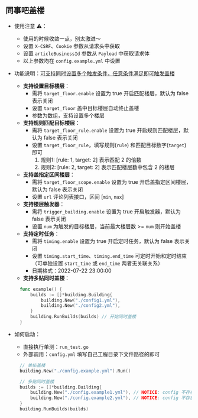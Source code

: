 ## 同事吧盖楼

- 使用注意 ⚠️：
  - 使用的时候收敛一点，别太激进～
  - 设置 `X-CSRF`、`Cookie` 参数从请求头中获取
  - 设置 `articleBusinessId` 参数从 `Payload` 中获取请求体
  - 以上参数均在 `config.example.yml` 中设置


- 功能说明：<u>可支持同时设置多个触发条件，任意条件满足即可触发盖楼</u>
  - **支持设置目标楼层**：
    - 需将 `target_floor.enable` 设置为 true 开启匹配楼层，默认为 false 表示关闭
    - 设置 `target_floor` 盖中目标楼层自动终止盖楼
    - 参数为数组，支持设置多个楼层
  - **支持规则匹配目标楼层**：
    - 需将 `target_floor_rule.enable` 设置为 true 开启规则匹配楼层，默认为 false 表示关闭
    - 设置 `target_floor_rule`，填写规则(`rule`) 和匹配目标数字(`target`) 即可
      1. 规则1: [rule: 1, target: 2] 表示匹配 2 的倍数
      2. 规则2: [rule: 2, target: 2] 表示匹配楼层数中包含 2 的楼层
  - **支持盖指定区间楼层**：
    - 需将 `target_floor_scope.enable` 设置为 true 开启盖指定区间楼层，默认为 false 表示关闭
    - 设置 `url` 评论列表接口，区间 [`min`, `max`]
  - **支持楼层触发器**：
    - 需将 `trigger_building.enable` 设置为 true 开启触发器，默认为 false 表示关闭
    - 设置 `num` 为触发的目标楼层，当前最大楼层数 >= `num` 则开始盖楼
  - **支持定时任务**：
    - 需将 `timing.enable` 设置为 true 开启定时任务，默认为 false 表示关闭
    - 设置 `timing.start_time`、`timing.end_time` 可定时开始和定时结束（可单独设置 `start_time` 或 `end_time` 两者无关联关系）
    - 日期格式：2022-07-22 23:00:00
  - **支持多贴同时盖楼**：
  ```go
    func example() {
        builds := []*building.Building{
            building.New("./config1.yml"), 
            building.New("./config2.yml"),
        }
        building.RunBuilds(builds) // 开始同时盖楼
    }
  ```
  
- 如何启动：
  - 直接执行单测：`run_test.go`
  - 外部调用：`config.yml` 填写自己工程目录下文件路径的即可
  ```go
    // 单帖盖楼
    building.New("./config.example.yml").Run()
  
    // 多贴同时盖楼
    builds := []*building.Building{
        building.New("./config.example1.yml"), // NOTICE: config 不存在
        building.New("./config.example2.yml"), // NOTICE: config 不存在
    }
    building.RunBuilds(builds)
  ```
